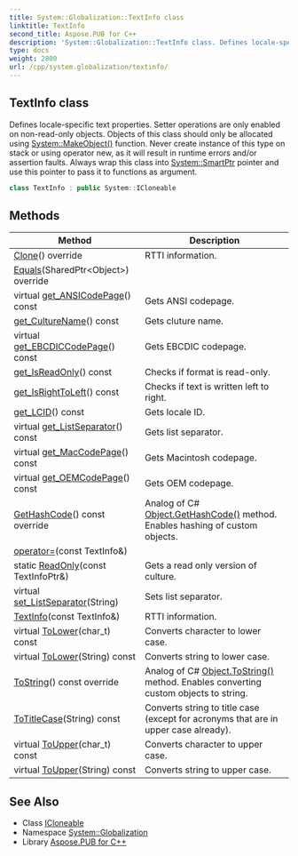 ```yaml
---
title: System::Globalization::TextInfo class
linktitle: TextInfo
second_title: Aspose.PUB for C++
description: 'System::Globalization::TextInfo class. Defines locale-specific text properties. Setter operations are only enabled on non-read-only objects. Objects of this class should only be allocated using System::MakeObject() function. Never create instance of this type on stack or using operator new, as it will result in runtime errors and/or assertion faults. Always wrap this class into System::SmartPtr pointer and use this pointer to pass it to functions as argument in C++.'
type: docs
weight: 2800
url: /cpp/system.globalization/textinfo/
---
```

## TextInfo class


Defines locale-specific text properties. Setter operations are only enabled on non-read-only objects. Objects of this class should only be allocated using [System::MakeObject()](../../system/makeobject/) function. Never create instance of this type on stack or using operator new, as it will result in runtime errors and/or assertion faults. Always wrap this class into [System::SmartPtr](../../system/smartptr/) pointer and use this pointer to pass it to functions as argument.

```cpp
class TextInfo : public System::ICloneable
```

## Methods

| Method | Description |
| --- | --- |
| [Clone](./clone/)() override | RTTI information. |
| [Equals](./equals/)(SharedPtr\<Object\>) override |  |
| virtual [get_ANSICodePage](./get_ansicodepage/)() const | Gets ANSI codepage. |
| [get_CultureName](./get_culturename/)() const | Gets cluture name. |
| virtual [get_EBCDICCodePage](./get_ebcdiccodepage/)() const | Gets EBCDIC codepage. |
| [get_IsReadOnly](./get_isreadonly/)() const | Checks if format is read-only. |
| [get_IsRightToLeft](./get_isrighttoleft/)() const | Checks if text is written left to right. |
| [get_LCID](./get_lcid/)() const | Gets locale ID. |
| virtual [get_ListSeparator](./get_listseparator/)() const | Gets list separator. |
| virtual [get_MacCodePage](./get_maccodepage/)() const | Gets Macintosh codepage. |
| virtual [get_OEMCodePage](./get_oemcodepage/)() const | Gets OEM codepage. |
| [GetHashCode](./gethashcode/)() const override | Analog of C# [Object.GetHashCode()](../../system/object/gethashcode/) method. Enables hashing of custom objects. |
| [operator=](./operator=/)(const TextInfo\&) |  |
| static [ReadOnly](./readonly/)(const TextInfoPtr\&) | Gets a read only version of culture. |
| virtual [set_ListSeparator](./set_listseparator/)(String) | Sets list separator. |
| [TextInfo](./textinfo/)(const TextInfo\&) | RTTI information. |
| virtual [ToLower](./tolower/)(char_t) const | Converts character to lower case. |
| virtual [ToLower](./tolower/)(String) const | Converts string to lower case. |
| [ToString](./tostring/)() const override | Analog of C# [Object.ToString()](../../system/object/tostring/) method. Enables converting custom objects to string. |
| [ToTitleCase](./totitlecase/)(String) const | Converts string to title case (except for acronyms that are in upper case already). |
| virtual [ToUpper](./toupper/)(char_t) const | Converts character to upper case. |
| virtual [ToUpper](./toupper/)(String) const | Converts string to upper case. |
## See Also

* Class [ICloneable](../../system/icloneable/)
* Namespace [System::Globalization](../)
* Library [Aspose.PUB for C++](../../)
